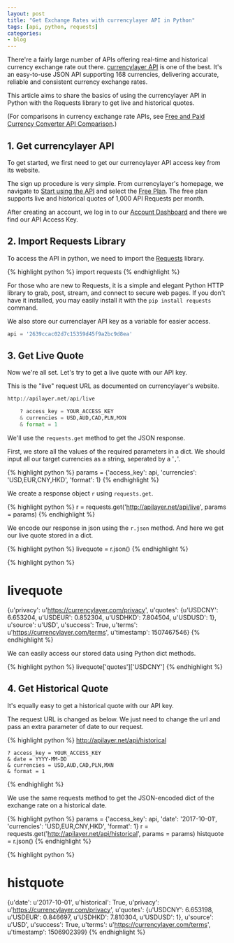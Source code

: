 ```yaml
---
layout: post
title: "Get Exchange Rates with currencylayer API in Python"
tags: [api, python, requests]
categories:
- blog
---
```


There're a fairly large number of APIs offering real-time and historical currency exchange rate out there. [currencylayer API](https://currencylayer.com/) is one of the best. It's an easy-to-use JSON API supporting 168 currencies, delivering accurate, reliable and consistent currency exchange rates.

This article aims to share the basics of using the currencylayer API in Python with the Requests library to get live and historical quotes.

(For comparisons in currency exchange rate APIs, see [Free and Paid Currency Converter API Comparison](http://www.freecurrencyconverterapi.com/).)

## 1. Get currencylayer API

To get started, we first need to get our currencylayer API access key from its website. 

The sign up procedure is very simple. From currencylayer's homepage, we navigate to [Start using the API](https://currencylayer.com/product) and select the [Free Plan](https://currencylayer.com/signup?plan=1). The free plan supports live and historical quotes of 1,000 API Requests per month.

After creating an account, we log in to our [Account Dashboard](https://currencylayer.com/dashboard) and there we find our API Access Key. 

## 2. Import Requests Library

To access the API in python, we need to import the [Requests](http://docs.python-requests.org/) library.


{% highlight python %}
import requests
{% endhighlight %}

For those who are new to Requests, it is a simple and elegant Python HTTP library to grab, post, stream, and connect to secure web pages. If you don't have it installed, you may easily install it with the `pip install requests` command.

We also store our currenclayer API key as a variable for easier access.

```python
api = '2639ccac02d7c15359d45f9a2bc9d8ea'
```

## 3. Get Live Quote

Now we're all set. Let's try to get a live quote with our API key.

This is the "live" request URL as documented on currencylayer's website.

```python
http://apilayer.net/api/live

    ? access_key = YOUR_ACCESS_KEY
    & currencies = USD,AUD,CAD,PLN,MXN
    & format = 1
```

We'll use the `requests.get` method to get the JSON response. 

First, we store all the values of the required parameters in a dict. We should input all our target currencies as a string, seperated by a '`,`'.


{% highlight python %}
params = {'access_key': api, 'currencies': 'USD,EUR,CNY,HKD', 'format': 1}
{% endhighlight %}

We create a response object `r` using `requests.get`.


{% highlight python %}
r = requests.get('http://apilayer.net/api/live', params = params)
{% endhighlight %}

We encode our response in json using the `r.json` method. And here we get our live quote stored in a dict.


{% highlight python %}
livequote = r.json()
{% endhighlight %}


{% highlight python %}
# livequote
{u'privacy': u'https://currencylayer.com/privacy',
 u'quotes': {u'USDCNY': 6.653204,
  u'USDEUR': 0.852304,
  u'USDHKD': 7.804504,
  u'USDUSD': 1},
 u'source': u'USD',
 u'success': True,
 u'terms': u'https://currencylayer.com/terms',
 u'timestamp': 1507467546}
{% endhighlight %}


We can easily access our stored data using Python dict methods.


{% highlight python %}
livequote['quotes']['USDCNY']
{% endhighlight %}



## 4. Get Historical Quote

It's equally easy to get a historical quote with our API key.

The request URL is changed as below. We just need to change the url and pass an extra parameter of date to our request.


{% highlight python %}
http://apilayer.net/api/historical

    ? access_key = YOUR_ACCESS_KEY
    & date = YYYY-MM-DD
    & currencies = USD,AUD,CAD,PLN,MXN
    & format = 1
{% endhighlight %}

We use the same requests method to get the JSON-encoded dict of the exchange rate on a historical date.


{% highlight python %}
params = {'access_key': api, 'date': '2017-10-01', 'currencies': 'USD,EUR,CNY,HKD', 'format': 1}
r = requests.get('http://apilayer.net/api/historical', params = params)
histquote = r.json()
{% endhighlight %}


{% highlight python %}
# histquote
{u'date': u'2017-10-01',
 u'historical': True,
 u'privacy': u'https://currencylayer.com/privacy',
 u'quotes': {u'USDCNY': 6.653198,
  u'USDEUR': 0.846697,
  u'USDHKD': 7.810304,
  u'USDUSD': 1},
 u'source': u'USD',
 u'success': True,
 u'terms': u'https://currencylayer.com/terms',
 u'timestamp': 1506902399}
{% endhighlight %}